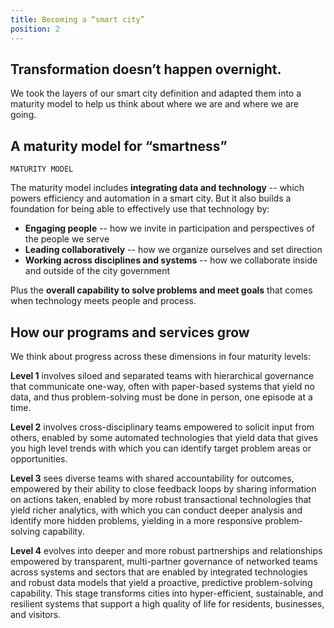 ```yaml
---
title: Becoming a “smart city”
position: 2
---
```


## Transformation doesn’t happen overnight.

We took the layers of our smart city definition and adapted them into a maturity model to help us think about where we are and where we are going. 

## A maturity model for “smartness”

`MATURITY MODEL`

The maturity model includes **integrating data and technology** -- which powers efficiency and automation in a smart city. But it also builds a foundation for being able to effectively use that technology by: 

* **Engaging people** -- how we invite in participation and perspectives of the people we serve
* **Leading collaboratively** -- how we organize ourselves and set direction
* **Working across disciplines and systems** -- how we collaborate inside and outside of the city government

Plus the **overall capability to solve problems and meet goals** that comes when technology meets people and process. 

## How our programs and services grow

We think about progress across these dimensions in four maturity levels: 

**Level 1** involves siloed and separated teams with hierarchical governance that communicate one-way, often with paper-based systems that yield no data, and thus problem-solving must be done in person, one episode at a time.

**Level 2** involves cross-disciplinary teams empowered to solicit input from others, enabled by some automated technologies that yield data that gives you high level trends with which you can identify target problem areas or opportunities.

**Level 3** sees diverse teams with shared accountability for outcomes, empowered by their ability to close feedback loops by sharing information on actions taken, enabled by more robust transactional technologies that yield richer analytics, with which you can conduct deeper analysis and identify more hidden problems, yielding in a more responsive problem-solving capability.

**Level 4** evolves into deeper and more robust partnerships and relationships empowered by transparent, multi-partner governance of networked teams across systems and sectors that are enabled by integrated technologies and robust data models that yield a proactive, predictive problem-solving capability. This stage transforms cities into hyper-efficient, sustainable, and resilient systems that support a high quality of life for residents, businesses, and visitors.
